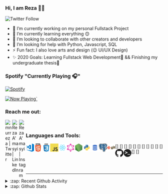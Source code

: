 ### Hi, I am Reza 👋🤩

![Twitter Follow](https://img.shields.io/twitter/follow/mnurreza?color=%231DA1F2&logo=Twitter&style=for-the-badge)

 - 🔭 I’m currently working on my personal Fullstack Project
 - 🌱 I’m currently learning everything 😊
 - 👯 I’m looking to collaborate with other creators and developers
 - 🤔 I’m looking for help with Python, Javascript, SQL
 - ⚡ Fun fact: I also love arts and design (😉 UI/UX Design)
 - ✨ 2020 Goals: Learning Fullstack Web Development🍔 && Finishing my undergraduate thesis🌲 


### Spotify "Currently Playing 🎧"
[![Spotify](https://novatorem.rezaamashi.vercel.app/api/spotify)](https://open.spotify.com/user/22ldtnbojx4qd3sk6sekr4sii)

<a href="https://now-playing-profile.rezaamashi.vercel.app/now-playing?open">
    <img src="https://now-playing-profile.rezaamashi.vercel.app/now-playing" width="256" height="64" alt="Now Playing">`
</a>

### Reach me out:

[<img align="left" alt="mnurreza | Twitter" width="22px" src="https://cdn.jsdelivr.net/npm/simple-icons@v3/icons/twitter.svg" />][twitter]
[<img align="left" alt="Reza A'masyi | LinkedIn" width="22px" src="https://cdn.jsdelivr.net/npm/simple-icons@v3/icons/linkedin.svg" />][linkedin]
[<img align="left" alt="Reza A'masyi | Instagram" width="22px" src="https://cdn.jsdelivr.net/npm/simple-icons@v3/icons/instagram.svg" />][instagram]

<br />

### Languages and Tools:

[<img align="left" alt="Visual Studio Code" width="26px" src="https://raw.githubusercontent.com/github/explore/80688e429a7d4ef2fca1e82350fe8e3517d3494d/topics/visual-studio-code/visual-studio-code.png" />]
[<img align="left" alt="HTML5" width="26px" src="https://raw.githubusercontent.com/github/explore/80688e429a7d4ef2fca1e82350fe8e3517d3494d/topics/html/html.png" />]
[<img align="left" alt="CSS3" width="26px" src="https://raw.githubusercontent.com/github/explore/80688e429a7d4ef2fca1e82350fe8e3517d3494d/topics/css/css.png" />]
[<img align="left" alt="JavaScript" width="26px" src="https://raw.githubusercontent.com/github/explore/80688e429a7d4ef2fca1e82350fe8e3517d3494d/topics/javascript/javascript.png" />]
[<img align="left" alt="React" width="26px" src="https://raw.githubusercontent.com/github/explore/80688e429a7d4ef2fca1e82350fe8e3517d3494d/topics/react/react.png" />]
[<img align="left" alt="GraphQL" width="26px" src="https://raw.githubusercontent.com/github/explore/80688e429a7d4ef2fca1e82350fe8e3517d3494d/topics/graphql/graphql.png" />]
[<img align="left" alt="Node.js" width="26px" src="https://raw.githubusercontent.com/github/explore/80688e429a7d4ef2fca1e82350fe8e3517d3494d/topics/nodejs/nodejs.png" />]
[<img align="left" alt="Python" width="26px" src="https://raw.githubusercontent.com/github/explore/80688e429a7d4ef2fca1e82350fe8e3517d3494d/topics/python/python.png" />]
[<img align="left" alt="SQL" width="26px" src="https://raw.githubusercontent.com/github/explore/80688e429a7d4ef2fca1e82350fe8e3517d3494d/topics/sql/sql.png" />]
[<img align="left" alt="PostgreSQL" width="26px" src="https://raw.githubusercontent.com/github/explore/80688e429a7d4ef2fca1e82350fe8e3517d3494d/topics/postgresql/postgresql.png" />]
[<img align="left" alt="Git" width="26px" src="https://raw.githubusercontent.com/github/explore/80688e429a7d4ef2fca1e82350fe8e3517d3494d/topics/git/git.png" />]
[<img align="left" alt="GitHub" width="26px" src="https://raw.githubusercontent.com/github/explore/78df643247d429f6cc873026c0622819ad797942/topics/github/github.png" />]
[<img align="left" alt="Terminal" width="26px" src="https://raw.githubusercontent.com/github/explore/80688e429a7d4ef2fca1e82350fe8e3517d3494d/topics/terminal/terminal.png" />]

<br />
<br />

---

<details>
  <summary>:zap: Recent Github Activity</summary>
  
<!--START_SECTION:activity-->
<!--END_SECTION:activity-->

---

</details>

<details>
  <summary>:zap: Github Stats</summary>

  <img align="left" alt="Reza A'masyi's Github Stats" src="https://github-readme-stats.rezaamashi.vercel.app/api?username=rezaamashi&show_icons=true&hide_border=true" />


</details>

[twitter]: https://twitter.com/mnurreza
[instagram]: https://instagram.com/a.masyi_reza
[linkedin]: https://linkedin.com/in/reza-a-9b590311b/

